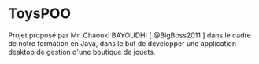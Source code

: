 # ToysPOO
Projet proposé par Mr .Chaouki BAYOUDHI  [ @BigBoss2011 ] dans le cadre de notre formation en Java, dans le but de développer une application desktop de gestion d'une boutique de jouets.
